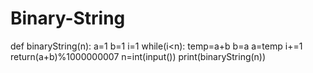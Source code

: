 # Binary-String
def binaryString(n):
  a=1 
  b=1 
  i=1 
  while(i<n):
    temp=a+b
    b=a
    a=temp
    i+=1 
  return(a+b)%1000000007
n=int(input())
print(binaryString(n))
